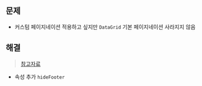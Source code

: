 ## 문제
- 커스텀 페이지네이션 적용하고 싶지만 `DataGrid` 기본 페이지네이션 사라지지 않음

## 해결
> [참고자료](https://velog.io/@cherie/Mui-Datagrid-Pagination)
- 속성 추가 `hideFooter`
